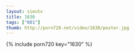 ```yaml
--- 
layout: sieutv
title: 1630
tags: ["001"]
thumb: http://porn720.net/video/1630/poster.jpg
---
```

{% include porn720 key="1630" %} 
